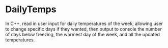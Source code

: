# DailyTemps
In C++, read in user input for daily temperatures of the week, allowing user to change specific days if they wanted,  then output to console the number of days below freezing, the warmest day of the week, and all the updated temperatures.
